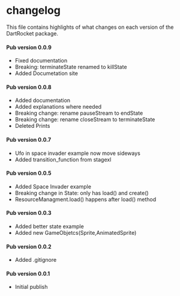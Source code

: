 # changelog

This file contains highlights of what changes on each version of the DartRocket
package.

#### Pub version 0.0.9
  * Fixed documentation
  * Breaking: terminateState renamed to killState
  * Added Documetation site

#### Pub version 0.0.8
  * Added documentation
  * Added explanations where needed
  * Breaking change: rename pauseStream to endState
  * Breaking change: rename closeStream to terminateState
  * Deleted Prints

#### Pub version 0.0.7
  * Ufo in space invader example now move sideways
  * Added transition_function from stagexl

#### Pub version 0.0.5
  * Added Space Invader example
  * Breaking change in State: only has load() and create()
  * ResourceManagment.load() happens after load() method

#### Pub version 0.0.3
  * Added better state example
  * Added new GameObjetcs(Sprite,AnimatedSprite)
  
#### Pub version 0.0.2
  * Added .gitignore

#### Pub version 0.0.1
  * Initial publish